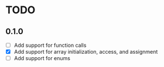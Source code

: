 # TODO

## 0.1.0

- [ ] Add support for function calls
- [x] Add support for array initialization, access, and assignment
- [ ] Add support for enums
